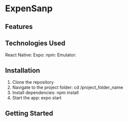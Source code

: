 # ExpenSanp


## Features


## Technologies Used

React Native:
Expo: 
npm: 
Emulator: 

## Installation
1. Clone the repository
2. Navigate to the project folder: cd /project_folder_name
3. Install dependencies: npm install
4. Start the app: expo start

## Getting Started
